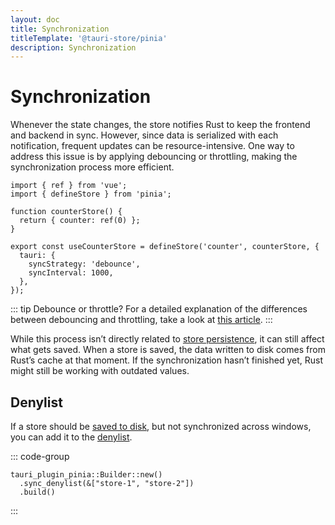 ```yaml
---
layout: doc
title: Synchronization
titleTemplate: '@tauri-store/pinia'
description: Synchronization
---
```


# Synchronization

Whenever the state changes, the store notifies Rust to keep the frontend and backend in sync. However, since data is serialized with each notification, frequent updates can be resource-intensive. One way to address this issue is by applying debouncing or throttling, making the synchronization process more efficient.

```typescript{10-11}
import { ref } from 'vue';
import { defineStore } from 'pinia';

function counterStore() {
  return { counter: ref(0) };
}

export const useCounterStore = defineStore('counter', counterStore, {
  tauri: {
    syncStrategy: 'debounce',
    syncInterval: 1000,
  },
});
```

::: tip Debounce or throttle?
For a detailed explanation of the differences between debouncing and throttling, take a look at [this article](https://kettanaito.com/blog/debounce-vs-throttle).
:::

While this process isn’t directly related to [store persistence](./persisting-state.md), it can still affect what gets saved. When a store is saved, the data written to disk comes from Rust’s cache at that moment. If the synchronization hasn’t finished yet, Rust might still be working with outdated values.

## Denylist

If a store should be [saved to disk](./persisting-state.md), but not synchronized across windows, you can add it to the [denylist](https://docs.rs/tauri-plugin-pinia/latest/tauri_plugin_pinia/struct.Builder.html#method.sync_denylist).

::: code-group

```rust{2} [src-tauri/src/lib.rs]
tauri_plugin_pinia::Builder::new()
  .sync_denylist(&["store-1", "store-2"])
  .build()
```

:::
